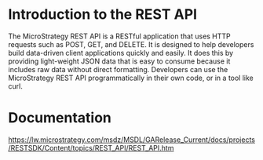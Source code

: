 # Introduction to the REST API
The MicroStrategy REST API is a RESTful application that uses HTTP requests such as POST, GET, and DELETE. It is designed to help developers build data-driven client applications quickly and easily. It does this by providing light-weight JSON data that is easy to consume because it includes raw data without direct formatting. Developers can use the MicroStrategy REST API programmatically in their own code, or in a tool like curl.

# Documentation
https://lw.microstrategy.com/msdz/MSDL/GARelease_Current/docs/projects/RESTSDK/Content/topics/REST_API/REST_API.htm
